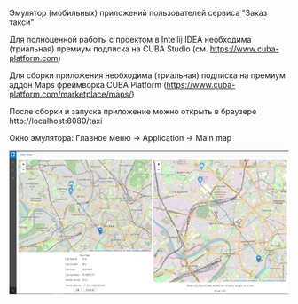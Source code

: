Эмулятор (мобильных) приложений пользователей сервиса "Заказ такси"

Для полноценной работы с проектом в Intellij IDEA необходима (триальная) премиум подписка на CUBA Studio (см. https://www.cuba-platform.com)    

Для сборки приложения необходима (триальная) подписка на премиум аддон Maps фреймворка CUBA Platform (https://www.cuba-platform.com/marketplace/maps/)
  
После сборки и запуска приложение можно открыть в браузере http://localhost:8080/taxi

Окно эмулятора: Главное меню -> Application -> Main map

![Скриншот](images/TaxiControl.png)